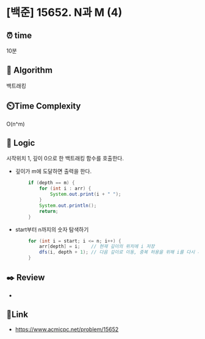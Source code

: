 # [백준] 15652. N과 M (4) 
 
## ⏰  **time**
10분

## :pushpin: **Algorithm**
백트래킹 

## ⏲️**Time Complexity**
O(n^m)

## :round_pushpin: **Logic**
시작위치 1, 깊이 0으로 한 백트래킹 함수를 호출한다.

- 깊이가 m에 도달하면 출력을 한다.
```java
        if (depth == m) {
            for (int i : arr) {
                System.out.print(i + " ");
            }
            System.out.println();
            return;
        }
```

- start부터 n까지의 숫자 탐색하기
```java
        for (int i = start; i <= n; i++) {
            arr[depth] = i;    // 현재 깊이의 위치에 i 저장
            dfs(i, depth + 1); // 다음 깊이로 이동, 중복 허용을 위해 i를 다시 시작 위치로 사용
        }
```

## :black_nib: **Review**
- 

## 📡**Link**
- https://www.acmicpc.net/problem/15652 
